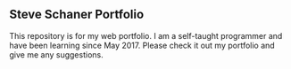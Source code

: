 ## Steve Schaner Portfolio

This repository is for my web portfolio.
I am a self-taught programmer and have been learning since May 2017.
Please check it out my portfolio and give me any suggestions.
